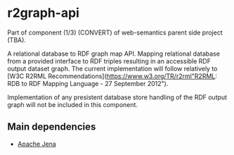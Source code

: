 # r2graph-api

Part of component (1/3) (CONVERT) of web-semantics parent side project (TBA).


A relational database to RDF graph map API. Mapping relational database from a provided interface to RDF triples resulting in an accessible RDF output dataset graph. The current implementation will follow relatively to [W3C R2RML Recommendations](https://www.w3.org/TR/r2rml"R2RML: RDB to RDF Mapping Language - 27 September 2012").

Implementation of any presistent database store handling of the RDF output graph will not be included in this component.

## Main dependencies

* [Apache Jena](https://jena.apache.org/ "Apache Jena - Java") 

